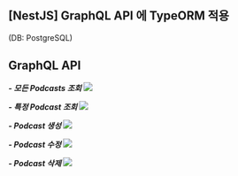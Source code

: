 ## [NestJS] GraphQL API 에 TypeORM 적용

(DB: PostgreSQL)

## GraphQL API

_**- 모든 Podcasts 조회**_
![](https://velog.velcdn.com/images/alsuddl25/post/b23a1791-0d8a-44ea-9227-05bb7c327e69/image.png)

_**- 특정 Podcast 조회**_
![](https://velog.velcdn.com/images/alsuddl25/post/273c79e2-b00e-4d6f-8ed4-d3476057080e/image.png)

_**- Podcast 생성**_
![](https://velog.velcdn.com/images/alsuddl25/post/d8f7b699-6fbd-40a2-9284-b9f26da9edb0/image.png)

_**- Podcast 수정**_
![](https://velog.velcdn.com/images/alsuddl25/post/96583558-2fcc-4901-b713-5344f1a1cb82/image.png)

_**- Podcast 삭제**_
![](https://velog.velcdn.com/images/alsuddl25/post/d35c45f6-307b-4821-ad1b-1bdd6d62ec32/image.png)
